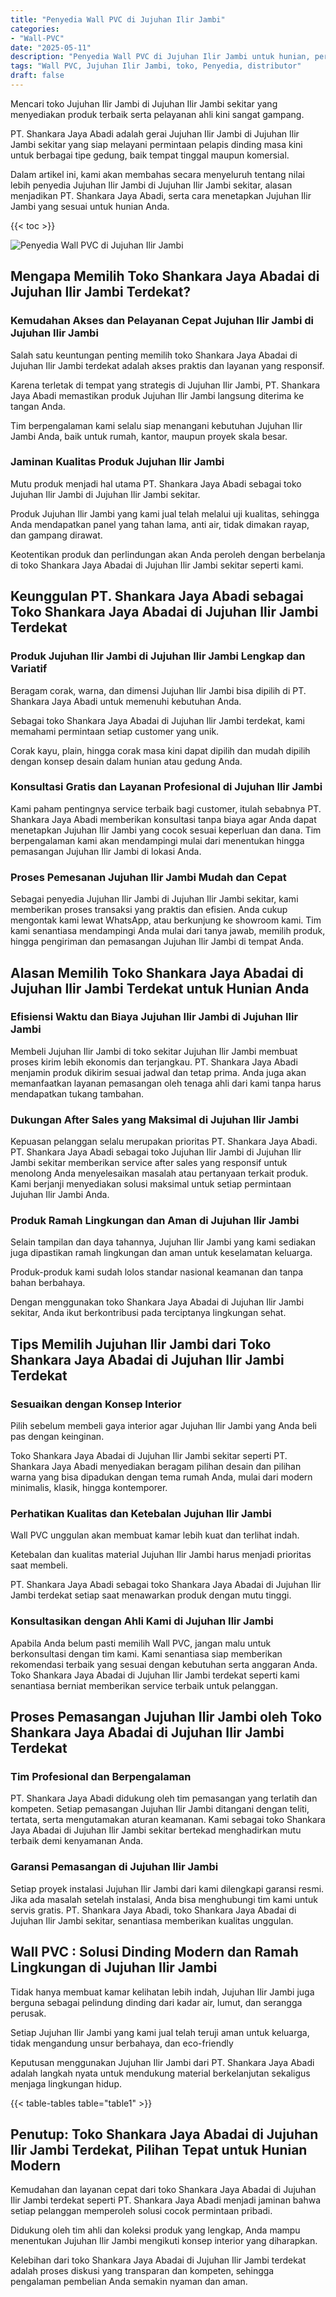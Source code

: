 ```yaml
---
title: "Penyedia Wall PVC di Jujuhan Ilir Jambi"
categories: 
- "Wall-PVC"
date: "2025-05-11"
description: "Penyedia Wall PVC di Jujuhan Ilir Jambi untuk hunian, perkantoran, dan gerai. Produk berkualitas, variasi motif, warna elegan, dengan layanan instalasi ditangani oleh teknisi ahli serta jaminan resmi!|Jasa penjualan Wall PVC di Jujuhan Ilir Jambi bagi keperluan hunian, perkantoran, atau gerai, dengan material terbaik dan instalasi oleh tenaga ahli ahli serta garansi resmi.|Pilihan Wall PVC di Jujuhan Ilir Jambi yang terpercaya untuk rumah, perkantoran, serta toko, dengan panel berkualitas dan instalasi dikerjakan oleh tenaga ahli profesional serta garansi resmi.|Penjualan Wall PVC di Jujuhan Ilir Jambi bagi tempat tinggal, kantor, dan toko, dengan material berkualitas dan instalasi dikerjakan oleh teknisi profesional, lengkap dengan kepastian resmi.}"
tags: "Wall PVC, Jujuhan Ilir Jambi, toko, Penyedia, distributor"
draft: false
---
```


Mencari toko Jujuhan Ilir Jambi di Jujuhan Ilir Jambi sekitar yang menyediakan produk terbaik serta pelayanan ahli kini sangat gampang.

PT. Shankara Jaya Abadi adalah gerai Jujuhan Ilir Jambi di Jujuhan Ilir Jambi sekitar yang siap melayani permintaan pelapis dinding masa kini untuk berbagai tipe gedung, baik tempat tinggal maupun komersial.

Dalam artikel ini, kami akan membahas secara menyeluruh tentang nilai lebih penyedia Jujuhan Ilir Jambi di Jujuhan Ilir Jambi sekitar, alasan menjadikan PT. Shankara Jaya Abadi, serta cara menetapkan Jujuhan Ilir Jambi yang sesuai untuk hunian Anda.

{{< toc >}}

![Penyedia Wall PVC di Jujuhan Ilir Jambi](/images/Wall-PVC/Penyedia-Wall-PVC-di-Jujuhan-Ilir-Jambi.png)


## Mengapa Memilih Toko Shankara Jaya Abadai di Jujuhan Ilir Jambi Terdekat?

### Kemudahan Akses dan Pelayanan Cepat Jujuhan Ilir Jambi di Jujuhan Ilir Jambi

Salah satu keuntungan penting memilih toko Shankara Jaya Abadai di Jujuhan Ilir Jambi terdekat adalah akses praktis dan layanan yang responsif.

Karena terletak di tempat yang strategis di Jujuhan Ilir Jambi, PT. Shankara Jaya Abadi memastikan produk Jujuhan Ilir Jambi langsung diterima ke tangan Anda.

Tim berpengalaman kami selalu siap menangani kebutuhan Jujuhan Ilir Jambi Anda, baik untuk rumah, kantor, maupun proyek skala besar.

### Jaminan Kualitas Produk Jujuhan Ilir Jambi

Mutu produk menjadi hal utama PT. Shankara Jaya Abadi sebagai toko Jujuhan Ilir Jambi di Jujuhan Ilir Jambi sekitar.

Produk Jujuhan Ilir Jambi yang kami jual telah melalui uji kualitas, sehingga Anda mendapatkan panel yang tahan lama, anti air, tidak dimakan rayap, dan gampang dirawat.

Keotentikan produk dan perlindungan akan Anda peroleh dengan berbelanja di toko Shankara Jaya Abadai di Jujuhan Ilir Jambi sekitar seperti kami.

## Keunggulan PT. Shankara Jaya Abadi sebagai Toko Shankara Jaya Abadai di Jujuhan Ilir Jambi Terdekat

### Produk Jujuhan Ilir Jambi di Jujuhan Ilir Jambi Lengkap dan Variatif

Beragam corak, warna, dan dimensi Jujuhan Ilir Jambi bisa dipilih di PT. Shankara Jaya Abadi untuk memenuhi kebutuhan Anda.

Sebagai toko Shankara Jaya Abadai di Jujuhan Ilir Jambi terdekat, kami memahami permintaan setiap customer yang unik.

Corak kayu, plain, hingga corak masa kini dapat dipilih dan mudah dipilih dengan konsep desain dalam hunian atau gedung Anda.

### Konsultasi Gratis dan Layanan Profesional di Jujuhan Ilir Jambi

Kami paham pentingnya service terbaik bagi customer, itulah sebabnya PT. Shankara Jaya Abadi memberikan konsultasi tanpa biaya agar Anda dapat menetapkan Jujuhan Ilir Jambi yang cocok sesuai keperluan dan dana. Tim berpengalaman kami akan mendampingi mulai dari menentukan hingga pemasangan Jujuhan Ilir Jambi di lokasi Anda.

### Proses Pemesanan Jujuhan Ilir Jambi Mudah dan Cepat

Sebagai penyedia Jujuhan Ilir Jambi di Jujuhan Ilir Jambi sekitar, kami memberikan proses transaksi yang praktis dan efisien. Anda cukup mengontak kami lewat WhatsApp, atau berkunjung ke showroom kami. Tim kami senantiasa mendampingi Anda mulai dari tanya jawab, memilih produk, hingga pengiriman dan pemasangan Jujuhan Ilir Jambi di tempat Anda.

## Alasan Memilih Toko Shankara Jaya Abadai di Jujuhan Ilir Jambi Terdekat untuk Hunian Anda

### Efisiensi Waktu dan Biaya Jujuhan Ilir Jambi di Jujuhan Ilir Jambi

Membeli Jujuhan Ilir Jambi di toko sekitar Jujuhan Ilir Jambi membuat proses kirim lebih ekonomis dan terjangkau. PT. Shankara Jaya Abadi menjamin produk dikirim sesuai jadwal dan tetap prima. Anda juga akan memanfaatkan layanan pemasangan oleh tenaga ahli dari kami tanpa harus mendapatkan tukang tambahan.

### Dukungan After Sales yang Maksimal di Jujuhan Ilir Jambi

Kepuasan pelanggan selalu merupakan prioritas PT. Shankara Jaya Abadi. PT. Shankara Jaya Abadi sebagai toko Jujuhan Ilir Jambi di Jujuhan Ilir Jambi sekitar memberikan service after sales yang responsif untuk menolong Anda menyelesaikan masalah atau pertanyaan terkait produk. Kami berjanji menyediakan solusi maksimal untuk setiap permintaan Jujuhan Ilir Jambi Anda.

### Produk Ramah Lingkungan dan Aman di Jujuhan Ilir Jambi

Selain tampilan dan daya tahannya, Jujuhan Ilir Jambi yang kami sediakan juga dipastikan ramah lingkungan dan aman untuk keselamatan keluarga.

Produk-produk kami sudah lolos standar nasional keamanan dan tanpa bahan berbahaya.

Dengan menggunakan toko Shankara Jaya Abadai di Jujuhan Ilir Jambi sekitar, Anda ikut berkontribusi pada terciptanya lingkungan sehat.

## Tips Memilih Jujuhan Ilir Jambi dari Toko Shankara Jaya Abadai di Jujuhan Ilir Jambi Terdekat

### Sesuaikan dengan Konsep Interior 

Pilih sebelum membeli gaya interior agar Jujuhan Ilir Jambi yang Anda beli pas dengan keinginan.

Toko Shankara Jaya Abadai di Jujuhan Ilir Jambi sekitar seperti PT. Shankara Jaya Abadi menyediakan beragam pilihan desain dan pilihan warna yang bisa dipadukan dengan tema rumah Anda, mulai dari modern minimalis, klasik, hingga kontemporer.

### Perhatikan Kualitas dan Ketebalan Jujuhan Ilir Jambi

 Wall PVC  unggulan akan membuat kamar lebih kuat dan terlihat indah.

Ketebalan dan kualitas material Jujuhan Ilir Jambi harus menjadi prioritas saat membeli.

PT. Shankara Jaya Abadi sebagai toko Shankara Jaya Abadai di Jujuhan Ilir Jambi terdekat setiap saat menawarkan produk dengan mutu tinggi.

### Konsultasikan dengan Ahli Kami di Jujuhan Ilir Jambi

Apabila Anda belum pasti memilih Wall PVC, jangan malu untuk berkonsultasi dengan tim kami. Kami senantiasa siap memberikan rekomendasi terbaik yang sesuai dengan kebutuhan serta anggaran Anda. Toko Shankara Jaya Abadai di Jujuhan Ilir Jambi terdekat seperti kami senantiasa berniat memberikan service terbaik untuk pelanggan.

## Proses Pemasangan Jujuhan Ilir Jambi oleh Toko Shankara Jaya Abadai di Jujuhan Ilir Jambi Terdekat

### Tim Profesional dan Berpengalaman

PT. Shankara Jaya Abadi didukung oleh tim pemasangan yang terlatih dan kompeten. Setiap pemasangan Jujuhan Ilir Jambi ditangani dengan teliti, tertata, serta mengutamakan aturan keamanan. Kami sebagai toko Shankara Jaya Abadai di Jujuhan Ilir Jambi sekitar bertekad menghadirkan mutu terbaik demi kenyamanan Anda.

### Garansi Pemasangan di Jujuhan Ilir Jambi

Setiap proyek instalasi Jujuhan Ilir Jambi dari kami dilengkapi garansi resmi. Jika ada masalah setelah instalasi, Anda bisa menghubungi tim kami untuk servis gratis. PT. Shankara Jaya Abadi, toko Shankara Jaya Abadai di Jujuhan Ilir Jambi sekitar, senantiasa memberikan kualitas unggulan.

##  Wall PVC : Solusi Dinding Modern dan Ramah Lingkungan di Jujuhan Ilir Jambi

Tidak hanya membuat kamar kelihatan lebih indah, Jujuhan Ilir Jambi juga berguna sebagai pelindung dinding dari kadar air, lumut, dan serangga perusak.

Setiap Jujuhan Ilir Jambi yang kami jual telah teruji aman untuk keluarga, tidak mengandung unsur berbahaya, dan eco-friendly

Keputusan menggunakan Jujuhan Ilir Jambi dari PT. Shankara Jaya Abadi adalah langkah nyata untuk mendukung material berkelanjutan sekaligus menjaga lingkungan hidup.

{{< table-tables table="table1" >}}

## Penutup: Toko Shankara Jaya Abadai di Jujuhan Ilir Jambi Terdekat, Pilihan Tepat untuk Hunian Modern

Kemudahan dan layanan cepat dari toko Shankara Jaya Abadai di Jujuhan Ilir Jambi terdekat seperti PT. Shankara Jaya Abadi menjadi jaminan bahwa setiap pelanggan memperoleh solusi cocok permintaan pribadi.

Didukung oleh tim ahli dan koleksi produk yang lengkap, Anda mampu menentukan Jujuhan Ilir Jambi mengikuti konsep interior yang diharapkan.

Kelebihan dari toko Shankara Jaya Abadai di Jujuhan Ilir Jambi terdekat adalah proses diskusi yang transparan dan kompeten, sehingga pengalaman pembelian Anda semakin nyaman dan aman.